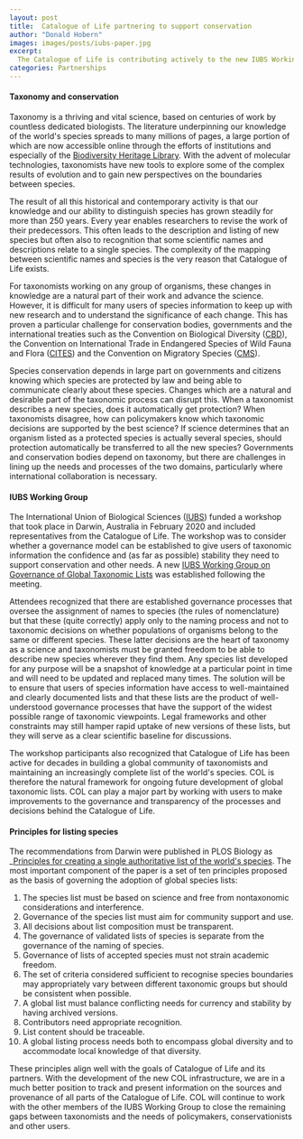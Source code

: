 ```yaml
---
layout: post
title:  Catalogue of Life partnering to support conservation 
author: "Donald Hobern"
images: images/posts/iubs-paper.jpg
excerpt:
  The Catalogue of Life is contributing actively to the new IUBS Working Group on the Governance of Taxonomic Lists
categories: Partnerships
---
```


#### Taxonomy and conservation
Taxonomy is a thriving and vital science, based on centuries of work by countless dedicated biologists. The literature underpinning our knowledge of the world's species spreads to many millions of pages, a large portion of which are now accessible online through the efforts of institutions and especially of the [Biodiversity Heritage Library](https://biodiversitylibrary.org/). With the advent of molecular technologies, taxonomists have new tools to explore some of the complex results of evolution and to gain new perspectives on the boundaries between species.

The result of all this historical and contemporary activity is that our knowledge and our ability to distinguish species has grown steadily for more than 250 years. Every year enables researchers to revise the work of their predecessors. This often leads to the description and listing of new species but often also to recognition that some scientific names and descriptions relate to a single species. The complexity of the mapping between scientific names and species is the very reason that Catalogue of Life exists.

For taxonomists working on any group of organisms, these changes in knowledge are a natural part of their work and advance the science. However, it is difficult for many users of species information to keep up with new research and to understand the significance of each change. This has proven a particular challenge for conservation bodies, governments and the international treaties such as the Convention on Biological Diversity ([CBD](https://cbd.int/)), the Convention on International Trade in Endangered Species of Wild Fauna and Flora ([CITES](https://cites.org/)) and the Convention on Migratory Species ([CMS](https://cms.int)). 

Species conservation depends in large part on governments and citizens knowing which species are protected by law and being able to communicate clearly about these species. Changes which are a natural and desirable part of the taxonomic process can disrupt this. When a taxonomist describes a new species, does it automatically get protection? When taxonomists disagree, how can policymakers know which taxonomic decisions are supported by the best science? If science determines that an organism listed as a protected species is actually several species, should protection automatically be transferred to all the new species? Governments and conservation bodies depend on taxonomy, but there are challenges in lining up the needs and processes of the two domains, particularly where international collaboration is necessary.

#### IUBS Working Group
The International Union of Biological Sciences ([IUBS](http://www.iubs.org/)) funded a workshop that took place in Darwin, Australia in February 2020 and included representatives from the Catalogue of Life. The workshop was to consider whether a governance model can be established to give users of taxonomic information the confidence and (as far as possible) stability they need to support conservation and other needs. A new [IUBS Working Group on Governance of Global Taxonomic Lists](iubs.org/iubs-activities/scientific-programmes/governance-of-global-taxonomic-lists.html) was established following the meeting.

Attendees recognized that there are established governance processes that oversee the assignment of names to species (the rules of nomenclature) but that these (quite correctly) apply only to the naming process and not to taxonomic decisions on whether populations of organisms belong to the same or different species. These latter decisions are the heart of taxonomy as a science and taxonomists must be granted freedom to be able to describe new species wherever they find them. Any species list developed for any purpose will be a snapshot of knowledge at a particular point in time and will need to be updated and replaced many times. The solution will be to ensure that users of species information have access to well-maintained and clearly documented lists and that these lists are the product of well-understood governance processes that have the support of the widest possible range of taxonomic viewpoints. Legal frameworks and other constraints may still hamper rapid uptake of new versions of these lists, but they will serve as a clear scientific baseline for discussions.

The workshop participants also recognized that Catalogue of Life has been active for decades in building a global community of taxonomists and maintaining an increasingly complete list of the world's species. COL is therefore the natural framework for ongoing future development of global taxonomic lists. COL can play a major part by working with users to make improvements to the governance and transparency of the processes and decisions behind the Catalogue of Life.

#### Principles for listing species
The recommendations from Darwin were published in PLOS Biology as _[Principles for creating a single authoritative list of the world's species](https://doi.org/10.1371/journal.pbio.3000736). The most important component of the paper is a set of ten principles proposed as the basis of governing the adoption of global species lists:

1. The species list must be based on science and free from nontaxonomic considerations and interference.
2. Governance of the species list must aim for community support and use.
3. All decisions about list composition must be transparent.
4. The governance of validated lists of species is separate from the governance of the naming of species.
5. Governance of lists of accepted species must not strain academic freedom.
6. The set of criteria considered sufficient to recognise species boundaries may appropriately vary between different taxonomic groups but should be consistent when possible.
7. A global list must balance conflicting needs for currency and stability by having archived versions.
8. Contributors need appropriate recognition.
9. List content should be traceable.
10. A global listing process needs both to encompass global diversity and to accommodate local knowledge of that diversity.

These principles align well with the goals of Catalogue of Life and its partners. With the development of the new COL infrastructure, we are in a much better position to track and present information on the sources and provenance of all parts of the Catalogue of Life. COL will continue to work with the other members of the IUBS Working Group to close the remaining gaps between taxonomists and the needs of policymakers, conservationists and other users.
